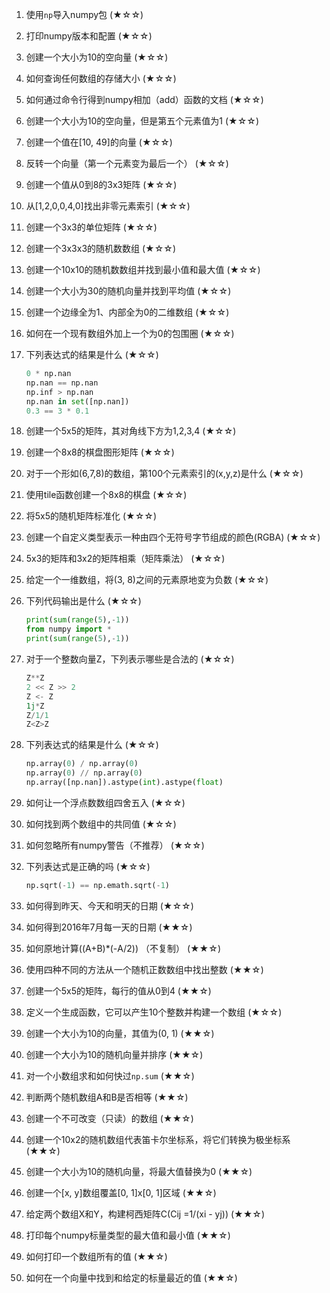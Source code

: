 1. 使用`np`导入numpy包 (★☆☆)

2. 打印numpy版本和配置 (★☆☆)

3. 创建一个大小为10的空向量 (★☆☆)

4. 如何查询任何数组的存储大小 (★☆☆)

5. 如何通过命令行得到numpy相加（add）函数的文档 (★☆☆)

6. 创建一个大小为10的空向量，但是第五个元素值为1 (★☆☆)

7. 创建一个值在[10, 49]的向量 (★☆☆)

8. 反转一个向量（第一个元素变为最后一个） (★☆☆)

9. 创建一个值从0到8的3x3矩阵 (★☆☆)

10. 从[1,2,0,0,4,0]找出非零元素索引 (★☆☆)

11. 创建一个3x3的单位矩阵 (★☆☆)

12. 创建一个3x3x3的随机数数组 (★☆☆)

13. 创建一个10x10的随机数数组并找到最小值和最大值 (★☆☆)

14. 创建一个大小为30的随机向量并找到平均值 (★☆☆)

15. 创建一个边缘全为1、内部全为0的二维数组 (★☆☆)

16. 如何在一个现有数组外加上一个为0的包围圈 (★☆☆)

17. 下列表达式的结果是什么 (★☆☆)
    
    ```py
    0 * np.nan
    np.nan == np.nan
    np.inf > np.nan
    np.nan in set([np.nan])
    0.3 == 3 * 0.1
    ```

18. 创建一个5x5的矩阵，其对角线下方为1,2,3,4 (★☆☆)

19. 创建一个8x8的棋盘图形矩阵 (★☆☆)

20. 对于一个形如(6,7,8)的数组，第100个元素索引的(x,y,z)是什么 (★☆☆)

21. 使用tile函数创建一个8x8的棋盘 (★☆☆)

22. 将5x5的随机矩阵标准化 (★☆☆)

23. 创建一个自定义类型表示一种由四个无符号字节组成的颜色(RGBA) (★☆☆)

24. 5x3的矩阵和3x2的矩阵相乘（矩阵乘法） (★☆☆)

25. 给定一个一维数组，将(3, 8)之间的元素原地变为负数 (★☆☆)

26. 下列代码输出是什么 (★☆☆)
    
    ```py
    print(sum(range(5),-1))
    from numpy import *
    print(sum(range(5),-1))
    ```

27. 对于一个整数向量Z，下列表示哪些是合法的 (★☆☆)
    
    ```py
    Z**Z
    2 << Z >> 2
    Z <- Z
    1j*Z
    Z/1/1
    Z<Z>Z
    ```

28. 下列表达式的结果是什么 (★☆☆)
    
    ```py
    np.array(0) / np.array(0)
    np.array(0) // np.array(0)
    np.array([np.nan]).astype(int).astype(float)
    ```

29. 如何让一个浮点数数组四舍五入 (★☆☆)

30. 如何找到两个数组中的共同值 (★☆☆)

31. 如何忽略所有numpy警告（不推荐） (★☆☆)

32. 下列表达式是正确的吗 (★☆☆)
    
    ```py
    np.sqrt(-1) == np.emath.sqrt(-1)
    ```

33. 如何得到昨天、今天和明天的日期 (★☆☆)

34. 如何得到2016年7月每一天的日期 (★★☆)

35. 如何原地计算((A+B)*(-A/2)) （不复制） (★★☆)

36. 使用四种不同的方法从一个随机正数数组中找出整数 (★★☆)

37. 创建一个5x5的矩阵，每行的值从0到4 (★★☆)

38. 定义一个生成函数，它可以产生10个整数并构建一个数组 (★☆☆)

39. 创建一个大小为10的向量，其值为(0, 1) (★★☆)

40. 创建一个大小为10的随机向量并排序 (★★☆)

41. 对一个小数组求和如何快过`np.sum` (★★☆)

42. 判断两个随机数组A和B是否相等 (★★☆)

43. 创建一个不可改变（只读）的数组 (★★☆)

44. 创建一个10x2的随机数组代表笛卡尔坐标系，将它们转换为极坐标系 (★★☆)

45. 创建一个大小为10的随机向量，将最大值替换为0 (★★☆)

46. 创建一个[x, y]数组覆盖[0, 1]x[0, 1]区域 (★★☆)

47. 给定两个数组X和Y，构建柯西矩阵C(Cij =1/(xi - yj)) (★★☆)

48. 打印每个numpy标量类型的最大值和最小值 (★★☆)

49. 如何打印一个数组所有的值 (★★☆)

50. 如何在一个向量中找到和给定的标量最近的值 (★★☆)